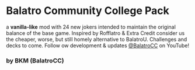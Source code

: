# Balatro Community College Pack

a **vanilla-like** mod with 24 new jokers intended to maintain the original balance of the base game. Inspired by Rofflatro & Extra Credit consider us the cheaper, worse, but still homely alternative to BalatroU. Challenges and decks to come. Follow ow development & updates [@BalatroCC](https://www.youtube.com/@BalatroCC) on YouTube!

### by BKM (BalatroCC)